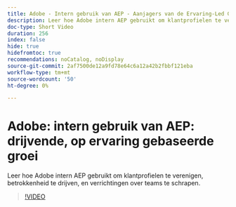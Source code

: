 ```yaml
---
title: Adobe - Intern gebruik van AEP - Aanjagers van de Ervaring-Led Groei
description: Leer hoe Adobe intern AEP gebruikt om klantprofielen te verenigen, betrokkenheid te drijven, en verrichtingen over teams te schrapen.
doc-type: Short Video
duration: 256
index: false
hide: true
hidefromtoc: true
recommendations: noCatalog, noDisplay
source-git-commit: 2af7500de12a9fd78e64c6a12a42b2fbbf121eba
workflow-type: tm+mt
source-wordcount: '50'
ht-degree: 0%

---
```



# Adobe: intern gebruik van AEP: drijvende, op ervaring gebaseerde groei

Leer hoe Adobe intern AEP gebruikt om klantprofielen te verenigen, betrokkenheid te drijven, en verrichtingen over teams te schrapen.

<!-- 62_S655_3442541_255_adobes-internal-use-of-aep-driving-experienceled-growth -->
>[!VIDEO](https://video.tv.adobe.com/v/3458328/?learn=on&enablevpops=true)
